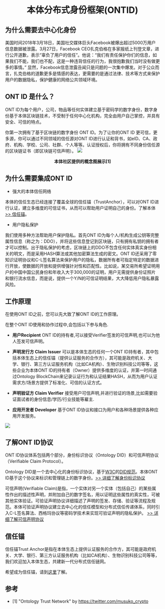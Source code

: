 <h1 align="center">本体分布式身份框架(ONTID)  </h1>

## 为什么需要去中心化身份

美国时间2018年3月18日，美国社交媒体巨头Facebook被爆出超过5000万用户信息数据被泄露。3月27日，Facebook CEO扎克伯格在多家报纸上刊登文章，进行公开道歉，表示“辜负了用户的信任”。他说：“我们有责任保护你们的信息，如果我们不能，我们也不配，这是一种违背信任的行为，我很抱歉我们当时没有做更多的事情。” 
显然，Facebook信息泄露丑闻只是问题的一次集中爆发。对于公众而言，扎克伯格的道歉更多是情感的表达，更需要的是通过法律、技术等方式来保护用户的数据隐私，保护健康的网络公共领域环境。

## ONT ID 是什么？

ONT ID为每个用户，公司，物品等任何实体建立基于密码学的数字身份，数字身份基于本体区块链技术，不受制于任何中心化机构，完全由用户自己掌控，并具有安全、可信的特点。

你第一次拥有了基于区块链的数字身份 ONT ID。为了让你的ONT ID 更可信，更多源，你可以通过不同领域的信任源对ONT ID进行认证和背书，如eID、CA、政府、机构、学校、公司、社群、个人等等。认证授权后，你将拥有不同身份信任源的区块链证书（即区块链可信声明）。
![](https://github.com/ontio/ontology-DID/raw/master/images/ontid.jpg)

<p align="center">
<b>本体社区提供的概念图展示[1]</b>
</p>

## 为什么需要集成ONT ID

* 强大的本体信任网络

本体的信任生态已经连接了覆盖全球的信任锚（TrustAnchor），可以对ONT ID进行认证，建立多维度的可信证书，从而可以帮助用户证明自己的身份。了解本体[>> 信任锚](https://info.ont.io/trust-anchor/en)。

* 用户隐私保护

我们使用多种方法帮助用户保护隐私。首先ONT ID为每个人/机构生成公钥等完整属性信息（称之为：DDO），并将这些信息登记到区块链，只有拥有私钥的拥有者才可以控制。出于隐私保护的考虑，区块链上的DDO不包含任何实体真实身份相关的明文，而是采用HASH算法或其他加密算法生成的密文。ONT ID还采用了零知识证明协议和C-L签名算法来保护用户的隐私，数据所有者可指定特定的数据进行开放，使数据的开放和提供增强针对性和匹配性。比如说，某交易所希望证明用户的中国中国公民身份和年收入大于300,000的证明，用户无需提供身份证照片和银行流水信息，而是说，提供一个Y/N的可信证明结果，大大降低用户隐私暴露风险。


## 工作原理

在使用ONT ID之前，您可以先大致了解ONT ID的工作原理。

在整个ONT ID使用和协作过程中,会包括以下参与角色.

* **用户Recipient** ONT ID的持有者,可以接受Verifier签发的可信声明,也可以为他人签发可信声明。 

* **声明发行方 Claim Issuer** 可以是本体生态的任何一个ONT ID持有者，其中包括本体生态上的信任锚（提供认证服务的合作方），其可能是政府机关、大学、银行、第三方认证服务机构（比如CA机构）、生物识别科技公司等等，这些企业为本体ONT ID的持有者（Owner）提供多维度的认证，并第一时间通过Ontology BlockChain来记录认证行为和认证结果HASH，从而为用户认证需求方/场景方提供了标准化、可信的认证方式。

* **声明验证方 Claim Verifier** 接受用户可信声明,并进行验证的场景,比如需要验证面试者的身份信息/学历/行业技能等雇主.

* **应用开发者 Developer** 基于ONT ID协议和接口为用户和各种场景提供各种应用开发服务。

![](https://github.com/ontio/ontology-DID/raw/master/images/claim_workflow_cn.png)



## 了解ONT ID协议

ONT ID协议体系包括两个部分，身份标识协议（Ontology DID）和可信声明协议（Verifiable Claim Protocol）。

Ontology DID是一个去中心化的身份标识协议，基于[W3C](https://www.w3.org/2017/vc/WG/)的[DID规范](https://w3c-ccg.github.io/did-spec/)。本体ONT ID基于这个协议来标识和管理链上的数字身份。[>> 详细了解身份标识协议](https://github.com/ontio/ontology-DID/blob/master/docs/cn/ONTID_protocol_spec_cn.md)

可信声明(Verifiable Claim)是指，一个实体对另一个实体（包括自己）的某些属性作出的描述性声明，并附加自己的数字签名，用以证明这些属性的真实性，可被其他实体验证。可验证声明协议详细描述了声明的签发、存储、验证等流程及规范。本体可验证声明协议建立去中心化的信任模型和分布式信任传递体系，同时引入C-L签名算法、西格玛协议等密码学技术来实现可验证声明的隐私保护。
[>> 详细了解可信声明协议](https://github.com/ontio/ontology-DID/blob/master/docs/cn/claim_spec_cn.md)

## 信任锚

信任锚Trust Anchor是指在本体生态上提供认证服务的合作方，其可能是政府机关、大学、银行、第三方认证服务机构（比如CA机构）、生物识别科技公司等等，我们欢迎加入本体生态，共建新一代分布式信任链网。

希望成为信任锚，请到[这里]()了解。

## 参考

- [1] "Ontology Trust Network" by https://twitter.com/musuko_crypto
